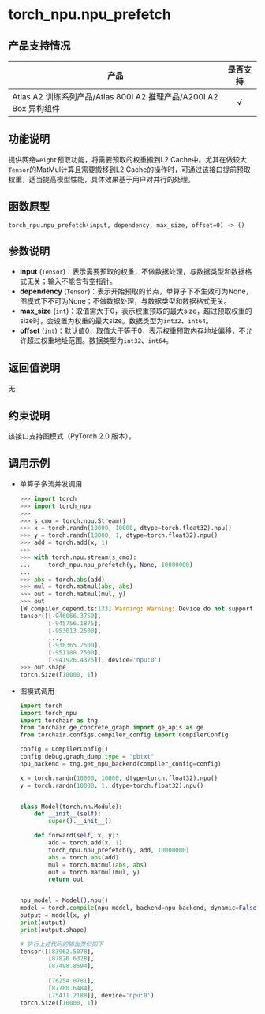 # torch_npu.npu_prefetch


## 产品支持情况

| 产品                                                         | 是否支持 |
| ------------------------------------------------------------ | :------: |
|<term>Atlas A2 训练系列产品/Atlas 800I A2 推理产品/A200I A2 Box 异构组件</term>            |    √     |

 
## 功能说明

提供网络`weight`预取功能，将需要预取的权重搬到L2 Cache中。尤其在做较大`Tensor`的MatMul计算且需要搬移到L2 Cache的操作时，可通过该接口提前预取权重，适当提高模型性能，具体效果基于用户对并行的处理。

## 函数原型

```
torch_npu.npu_prefetch(input, dependency, max_size, offset=0) -> ()
```

## 参数说明

- **input** (`Tensor`)：表示需要预取的权重，不做数据处理，与数据类型和数据格式无关；输入不能含有空指针。
- **dependency** (`Tensor`)：表示开始预取的节点，单算子下不生效可为None，图模式下不可为None；不做数据处理，与数据类型和数据格式无关。
- **max_size** (`int`)：取值需大于0，表示权重预取的最大size，超过预取权重的size时，会设置为权重的最大size。数据类型为`int32`、`int64`。
- **offset** (`int`)：默认值0，取值大于等于0，表示权重预取内存地址偏移，不允许超过权重地址范围。数据类型为`int32`、`int64`。

## 返回值说明

无

## 约束说明

该接口支持图模式（PyTorch 2.0 版本）。



## 调用示例

- 单算子多流并发调用

    ```python
    >>> import torch
    >>> import torch_npu
    >>>
    >>> s_cmo = torch.npu.Stream()
    >>> x = torch.randn(10000, 10000, dtype=torch.float32).npu()
    >>> y = torch.randn(10000, 1, dtype=torch.float32).npu()
    >>> add = torch.add(x, 1)
    >>>
    >>> with torch.npu.stream(s_cmo):
    ...     torch_npu.npu_prefetch(y, None, 10000000)
    ...
    >>> abs = torch.abs(add)
    >>> mul = torch.matmul(abs, abs)
    >>> out = torch.matmul(mul, y)
    >>> out
    [W compiler_depend.ts:133] Warning: Warning: Device do not support double dtype now, dtype cast replace with float. (function operator())
    tensor([[-946066.3750],
            [-945756.1875],
            [-953013.2500],
            ...,
            [-938365.2500],
            [-951188.7500],
            [-941926.4375]], device='npu:0')
    >>> out.shape
    torch.Size([10000, 1])
    ```

- 图模式调用

    ```python
    import torch
    import torch_npu
    import torchair as tng
    from torchair.ge_concrete_graph import ge_apis as ge
    from torchair.configs.compiler_config import CompilerConfig

    config = CompilerConfig()
    config.debug.graph_dump.type = "pbtxt"
    npu_backend = tng.get_npu_backend(compiler_config=config)

    x = torch.randn(10000, 10000, dtype=torch.float32).npu()
    y = torch.randn(10000, 1, dtype=torch.float32).npu()


    class Model(torch.nn.Module):
        def __init__(self):
            super().__init__()

        def forward(self, x, y):
            add = torch.add(x, 1)
            torch_npu.npu_prefetch(y, add, 10000000)
            abs = torch.abs(add)
            mul = torch.matmul(abs, abs)
            out = torch.matmul(mul, y)
            return out


    npu_model = Model().npu()
    model = torch.compile(npu_model, backend=npu_backend, dynamic=False, fullgraph=True)
    output = model(x, y)
    print(output)
    print(output.shape)

    # 执行上述代码的输出类似如下    
    tensor([[83962.5078],
            [87820.6328],
            [87498.8594],
            ...,
            [76254.0781],
            [87780.6484],
            [75411.2188]], device='npu:0')
    torch.Size([10000, 1])
    ```

